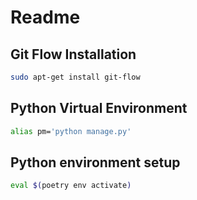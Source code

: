 # Readme

## Git Flow Installation
```bash
sudo apt-get install git-flow
```

## Python Virtual Environment
```bash
alias pm='python manage.py'
```

## Python environment setup
```bash
eval $(poetry env activate)
```
